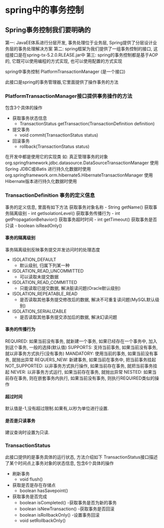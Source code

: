 
# spring中的事务控制

## Spring事务控制我们要明确的
第一: JavaEE体系进行分层开发, 事务处理位于业务层, Spring提供了分层设计业务层的事务处理解决方案
第二: spring框架为我们提供了一组事务控制的接口, 这组接口是在spring-tx-5.2.0.RLEASE.jar中
第三: spring的事务控制都是基于AOP的, 它既可以使用编程的方式实现, 也可以使用配置的方式实现

spring中事务控制    PlatformTransactionManager  (是一个接口)

此接口是spring的事务管理器,它里面提供了操作事务的方法

### PlatformTransactionManager接口提供事务操作的方法
包含3个具体的操作
-  获取事务状态信息
	- TransactionStatus getTransaction(TransactionDefinition definition)
- 提交事务
	- void commit(TransactionStatus status)
- 回滚事务
	- rollback(TransactionStatus status)

在开发中都是使用它的实现类 如:
真正管理事务的对象
org.springframework.jdbc.datasource.DataSourceTransactionManager 使用Spring JDBC或iBatis 进行持久化数据时使用
org.springframework.orm.hibernate5.HibernateTransactionManager   使用Hibernate版本进行持久化数据时使用

### TransactionDefinition 事务的定义信息
事务的定义信息, 里面有如下方法
获取事务对象名称
	- String getName()
获取事务隔离级别
	- int getIsolationLevel()
获取事务传播行为
	- int getPropagationBehavior()
获取事务超时时间
	- int getTimeout()
获取事务是否只读
	- boolean isReadOnly()

#### 事务的隔离级别
事务隔离级别反映事务提交并发访问时的处理态度
- ISOLATION_DEFAULT
	- 默认级别, 归属下列某一种
- ISOLATION_READ_UNCOMMITTED
	- 可以读取未提交数据
- ISOLATION_READ_COMMITTED
	- 只能读取已提交数据, 解决脏读问题(Oracle默认级别)
- ISOLATION_REPEATABLE_READ
	- 是否读取其他事务提交修改后的数据, 解决不可重复读问题(MySQL默认级别)
- ISOLATION_SERIALIZABLE
	- 是否读取其他事务提交添加后的数据, 解决幻读问题

#### 事务的传播行为
REQUIRED: 如果当前没有事务, 就新建一个事务, 如果已经存在一个事务中, 加入到这个事务, 一般的选择(默认值)
SUPPORTS: 支持当前事务, 如果当前没有事务, 就以非事务方式执行(没有事务)
MANDATORY: 使用当前的事务, 如果当前没有事务, 就抛出异常
REQUERS_NEW: 新建事务, 如果当前在事务中, 把当前事务挂起
NOT_SUPPORTED: 以非事务方式执行操作, 如果当前存在事务, 就把当前事务挂起
NEVER: 以非事务方式运行, 如果当前存在事务, 就抛出异常
NESTED: 如果当前存在事务, 则在嵌套事务内执行, 如果当前没有事务, 则执行REQUIRED类似的操作

#### 超过时间
默认值是-1,没有超过限制.如果有,以秒为单位进行设置.

#### 是否是只读事务
建议查询时设置为只读.


### TransactionStatus
此接口提供的是事务具体的运行状态, 方法介绍如下
TransactionStatus接口描述了某个时间点上事务对象的状态信息, 包含6个具体的操作
- 刷新事务
	- void flush()
- 获取是否是存在存储点
	- boolean hasSavepoint()
- 获取事务是否完成
	- boolean isCompleted()
-获取事务是否为新的事务
	- boolean isNewTransaction()
-获取事务是否回滚
	- boolean isRollbackOnly()
-设置事务回滚
	- void setRollbackOnly()






























